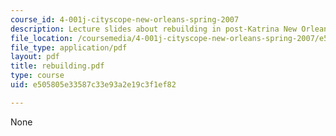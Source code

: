 ```yaml
---
course_id: 4-001j-cityscope-new-orleans-spring-2007
description: Lecture slides about rebuilding in post-Katrina New Orleans.
file_location: /coursemedia/4-001j-cityscope-new-orleans-spring-2007/e505805e33587c33e93a2e19c3f1ef82_rebuilding.pdf
file_type: application/pdf
layout: pdf
title: rebuilding.pdf
type: course
uid: e505805e33587c33e93a2e19c3f1ef82

---
```

None
